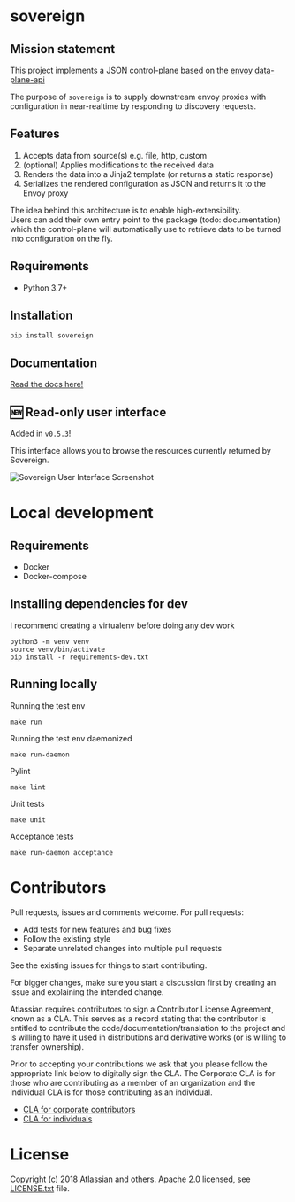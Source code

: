sovereign
=========

Mission statement
-----------------
This project implements a JSON control-plane based on the [envoy](https://envoyproxy.io) [data-plane-api](https://github.com/envoyproxy/data-plane-api)

The purpose of `sovereign` is to supply downstream envoy proxies with 
configuration in near-realtime by responding to discovery requests.

Features
--------
1. Accepts data from source(s) e.g. file, http, custom
2. (optional) Applies modifications to the received data
3. Renders the data into a Jinja2 template (or returns a static response)
4. Serializes the rendered configuration as JSON and returns it to the Envoy proxy

The idea behind this architecture is to enable high-extensibility.  
Users can add their own entry point to the package (todo: documentation) which the control-plane
will automatically use to retrieve data to be turned into configuration on the fly.

Requirements
------------
* Python 3.7+

Installation
------------
```
pip install sovereign
```

Documentation
-------------
[Read the docs here!](https://vsyrakis.bitbucket.io/sovereign/docs/)

:new: Read-only user interface
------------------------
Added in `v0.5.3`!

This interface allows you to browse the resources currently returned by Sovereign.

![Sovereign User Interface Screenshot](https://bitbucket.org/atlassian/sovereign/src/master/assets/sovereign_ui.png)

Local development
=================

Requirements
------------
* Docker
* Docker-compose

Installing dependencies for dev
-------------------------------
I recommend creating a virtualenv before doing any dev work

```
python3 -m venv venv
source venv/bin/activate
pip install -r requirements-dev.txt
```

Running locally
---------------
Running the test env

```
make run
```
    
Running the test env daemonized

```
make run-daemon
```

Pylint

```
make lint
```

Unit tests

```
make unit
```

Acceptance tests

```
make run-daemon acceptance
```


Contributors
============

Pull requests, issues and comments welcome. For pull requests:

* Add tests for new features and bug fixes
* Follow the existing style
* Separate unrelated changes into multiple pull requests

See the existing issues for things to start contributing.

For bigger changes, make sure you start a discussion first by creating
an issue and explaining the intended change.

Atlassian requires contributors to sign a Contributor License Agreement,
known as a CLA. This serves as a record stating that the contributor is
entitled to contribute the code/documentation/translation to the project
and is willing to have it used in distributions and derivative works
(or is willing to transfer ownership).

Prior to accepting your contributions we ask that you please follow the appropriate
link below to digitally sign the CLA. The Corporate CLA is for those who are
contributing as a member of an organization and the individual CLA is for
those contributing as an individual.

* [CLA for corporate contributors](https://na2.docusign.net/Member/PowerFormSigning.aspx?PowerFormId=e1c17c66-ca4d-4aab-a953-2c231af4a20b)
* [CLA for individuals](https://na2.docusign.net/Member/PowerFormSigning.aspx?PowerFormId=3f94fbdc-2fbe-46ac-b14c-5d152700ae5d)


License
========

Copyright (c) 2018 Atlassian and others.
Apache 2.0 licensed, see [LICENSE.txt](LICENSE.txt) file.


